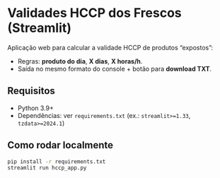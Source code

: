 # Validades HCCP dos Frescos (Streamlit)

Aplicação web para calcular a validade HCCP de produtos “expostos”:
- Regras: **produto do dia**, **X dias**, **X horas/h**.
- Saída no mesmo formato do console + botão para **download TXT**.

## Requisitos
- Python 3.9+
- Dependências: ver `requirements.txt` (ex.: `streamlit>=1.33`, `tzdata>=2024.1`)

## Como rodar localmente
```bash
pip install -r requirements.txt
streamlit run hccp_app.py
